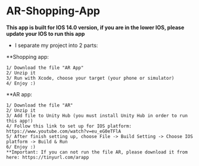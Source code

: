 # AR-Shopping-App
**This app is built for IOS 14.0 version, if you are in the lower IOS, please update your IOS to run this app**

- I separate my project into 2 parts:

**Shopping app:
```
1/ Download the file "AR App"
2/ Unzip it
3/ Run with Xcode, choose your target (your phone or simulator)
4/ Enjoy :)
```

**AR app:
```
1/ Download the file "AR"
2/ Unzip it
3/ Add file to Unity Hub (you must install Unity Hub in order to run this app!)
4/ Follow this link to set up for IOS platform: https://www.youtube.com/watch?v=eu_eG0eTFlA
5/ After finish setting up, choose File -> Build Setting -> Choose IOS platform -> Build & Run
6/ Enjoy :)
**Important: If you can not run the file AR, please download it from here: https://tinyurl.com/arapp
```


